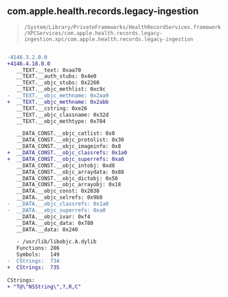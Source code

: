 ## com.apple.health.records.legacy-ingestion

> `/System/Library/PrivateFrameworks/HealthRecordServices.framework/XPCServices/com.apple.health.records.legacy-ingestion.xpc/com.apple.health.records.legacy-ingestion`

```diff

-4146.3.2.0.0
+4146.4.18.0.0
   __TEXT.__text: 0xaa70
   __TEXT.__auth_stubs: 0x4e0
   __TEXT.__objc_stubs: 0x2260
   __TEXT.__objc_methlist: 0xc9c
-  __TEXT.__objc_methname: 0x2aa9
+  __TEXT.__objc_methname: 0x2abb
   __TEXT.__cstring: 0xe26
   __TEXT.__objc_classname: 0x32d
   __TEXT.__objc_methtype: 0x784

   __DATA_CONST.__objc_catlist: 0x0
   __DATA_CONST.__objc_protolist: 0x30
   __DATA_CONST.__objc_imageinfo: 0x8
+  __DATA_CONST.__objc_classrefs: 0x1a0
+  __DATA_CONST.__objc_superrefs: 0xa0
   __DATA_CONST.__objc_intobj: 0xd8
   __DATA_CONST.__objc_arraydata: 0x88
   __DATA_CONST.__objc_dictobj: 0x50
   __DATA_CONST.__objc_arrayobj: 0x18
   __DATA.__objc_const: 0x2038
   __DATA.__objc_selrefs: 0x9b8
-  __DATA.__objc_classrefs: 0x1a0
-  __DATA.__objc_superrefs: 0xa0
   __DATA.__objc_ivar: 0xf4
   __DATA.__objc_data: 0x780
   __DATA.__data: 0x240

   - /usr/lib/libobjc.A.dylib
   Functions: 286
   Symbols:   149
-  CStrings:  734
+  CStrings:  735
 
CStrings:
+ "T@\"NSString\",?,R,C"

```

